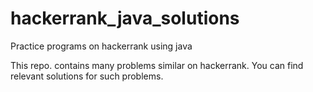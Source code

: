 # hackerrank_java_solutions
Practice programs on hackerrank using java

This repo. contains many problems similar on hackerrank. You can find relevant solutions for such problems.

